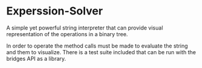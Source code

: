 # Experssion-Solver
A simple yet powerful string interpreter that can provide visual representation of the operations in a binary tree.

In order to operate the method calls must be made to evaluate the string and them to visualize. 
There is a test suite included that can be run with the bridges API as a library.
